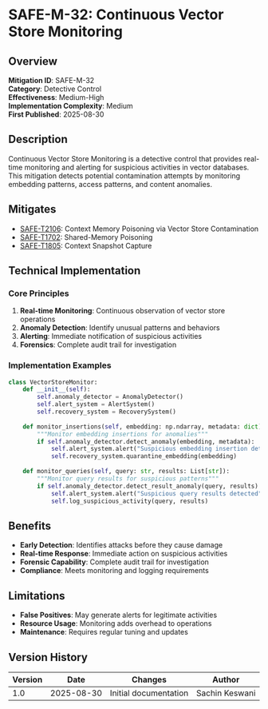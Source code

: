 # SAFE-M-32: Continuous Vector Store Monitoring

## Overview
**Mitigation ID**: SAFE-M-32  
**Category**: Detective Control  
**Effectiveness**: Medium-High  
**Implementation Complexity**: Medium  
**First Published**: 2025-08-30

## Description
Continuous Vector Store Monitoring is a detective control that provides real-time monitoring and alerting for suspicious activities in vector databases. This mitigation detects potential contamination attempts by monitoring embedding patterns, access patterns, and content anomalies.

## Mitigates
- [SAFE-T2106](../../techniques/SAFE-T2106/README.md): Context Memory Poisoning via Vector Store Contamination
- [SAFE-T1702](../../techniques/SAFE-T1702/README.md): Shared-Memory Poisoning
- [SAFE-T1805](../../techniques/SAFE-T1805/README.md): Context Snapshot Capture

## Technical Implementation

### Core Principles
1. **Real-time Monitoring**: Continuous observation of vector store operations
2. **Anomaly Detection**: Identify unusual patterns and behaviors
3. **Alerting**: Immediate notification of suspicious activities
4. **Forensics**: Complete audit trail for investigation

### Implementation Examples

```python
class VectorStoreMonitor:
    def __init__(self):
        self.anomaly_detector = AnomalyDetector()
        self.alert_system = AlertSystem()
        self.recovery_system = RecoverySystem()
    
    def monitor_insertions(self, embedding: np.ndarray, metadata: dict):
        """Monitor embedding insertions for anomalies"""
        if self.anomaly_detector.detect_anomaly(embedding, metadata):
            self.alert_system.alert("Suspicious embedding insertion detected")
            self.recovery_system.quarantine_embedding(embedding)
    
    def monitor_queries(self, query: str, results: List[str]):
        """Monitor query results for suspicious patterns"""
        if self.anomaly_detector.detect_result_anomaly(query, results):
            self.alert_system.alert("Suspicious query results detected")
            self.log_suspicious_activity(query, results)
```

## Benefits
- **Early Detection**: Identifies attacks before they cause damage
- **Real-time Response**: Immediate action on suspicious activities
- **Forensic Capability**: Complete audit trail for investigation
- **Compliance**: Meets monitoring and logging requirements

## Limitations
- **False Positives**: May generate alerts for legitimate activities
- **Resource Usage**: Monitoring adds overhead to operations
- **Maintenance**: Requires regular tuning and updates

## Version History
| Version | Date | Changes | Author |
|---------|------|---------|--------|
| 1.0 | 2025-08-30 | Initial documentation | Sachin Keswani |
